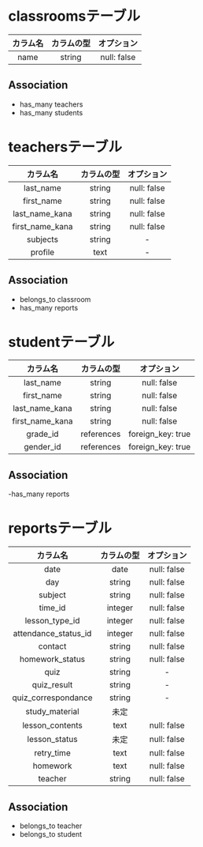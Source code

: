 
# classroomsテーブル
|カラム名|カラムの型|オプション|
| :-: | :-: | :-: |
|name|string|null: false|

## Association
- has_many teachers
- has_many students


# teachersテーブル
|カラム名|カラムの型|オプション|
| :-: | :-: | :-: |
|last_name|string|null: false|
|first_name|string|null: false|
|last_name_kana|string|null: false|
|first_name_kana|string|null: false|
|subjects|string|-|
|profile|text|-|

## Association
- belongs_to classroom
- has_many reports




# studentテーブル
|カラム名|カラムの型|オプション|
| :-: | :-: | :-: |
|last_name|string|null: false|
|first_name|string|null: false|
|last_name_kana|string|null: false|
|first_name_kana|string|null: false|
|grade_id|references|foreign_key: true
|gender_id|references|foreign_key: true

## Association
-has_many reports


# reportsテーブル
|カラム名|カラムの型|オプション|
| :-: | :-: | :-: |
|date|date|null: false|
|day|string|null: false|
|subject|string|null: false|
|time_id|integer|null: false|
|lesson_type_id|integer|null: false|
|attendance_status_id|integer|null: false|
|contact|string|null: false|
|homework_status|string|null: false|
|quiz|string|-|
|quiz_result|string|-|
|quiz_correspondance|string|-|
|study_material|未定||
|lesson_contents|text|null: false|
|lesson_status|未定|null: false|
|retry_time|text|null: false|
|homework|text|null: false|
|teacher|string|null: false|自動入力|

## Association
- belongs_to teacher
- belongs_to student